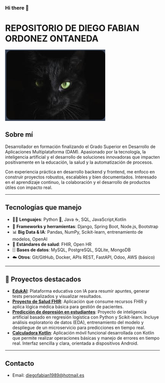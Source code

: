 ### Hi there 👋

<!--
**diegofabian89/diegofabian89** is a ✨ _special_ ✨ repository because its `README.md` (this file) appears on your GitHub profile.

Here are some ideas to get you started:

- 🔭 I’m currently working on ...
- 🌱 I’m currently learning ...
- 👯 I’m looking to collaborate on ...
- 🤔 I’m looking for help with ...
- 💬 Ask me about ...
- 📫 How to reach me: ...
- 😄 Pronouns: ...
- ⚡ Fun fact: ...
-->
# REPOSITORIO DE DIEGO FABIAN ORDONEZ ONTANEDA
![Imagen de Portada](gatito/gato.jpg)
## Sobre mí

Desarrollador en formación finalizando el Grado Superior en Desarrollo de Aplicaciones Multiplataforma (DAM). Apasionado por la tecnología, la inteligencia artificial y el desarrollo de soluciones innovadoras que impacten positivamente en la educación, la salud y la automatización de procesos.

Con experiencia práctica en desarrollo backend y frontend, me enfoco en construir proyectos robustos, escalables y bien documentados. Interesado en el aprendizaje continuo, la colaboración y el desarrollo de productos útiles con impacto real.

---

##  Tecnologías que manejo

- 👨‍💻 **Lenguajes**: Python 🐍, Java ☕, SQL, JavaScript,Kotlin
- 🧰 **Frameworks y herramientas**: Django, Spring Boot, Node.js, Bootstrap
- 📊 **Big Data & IA**: Pandas, NumPy, Scikit-learn, entrenamiento de modelos, OpenAI
- 🧬 **Estándares de salud**: FHIR, Open HR
- 🗄️ **Bases de datos**: MySQL, PostgreSQL, SQLite, MongoDB
- ☁️ **Otros**: Git/GitHub, Docker, APIs REST, FastAPI, Odoo, AWS (básico)

---

## 📌 Proyectos destacados

- [**EdukAI**](https://github.com/diegofabian89/plataforma-estudios-ia.git): Plataforma educativa con IA para resumir apuntes, generar tests personalizados y visualizar resultados.
- [**Proyecto de Salud FHIR**](https://github.com/diegofabian89/OPenHR-proyect.git): Aplicación que consume recursos FHIR y aplica lógica médica básica para gestión de pacientes.
- [**Predicción de depresión en estudiantes**](https://github.com/diegofabian89/Predicci-n-de-depresi-n-en-estudiantes.git): Proyecto de inteligencia artificial basado en regresión logística con Python y Scikit-learn. Incluye análisis exploratorio de datos (EDA), entrenamiento del modelo y despliegue de un microservicio para predicciones en tiempo real.
- [**Calculadora Kotlin**](https://github.com/diegofabian89/gitPracticasKotlin/tree/main/Calculadora): Aplicación móvil funcional desarrollada con Kotlin que permite realizar operaciones básicas y manejo de errores en tiempo real. Interfaz sencilla y clara, orientada a dispositivos Android.

---
 ## Contacto  
 
 - Email: diegofabian1989@hotmail.es



